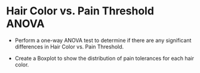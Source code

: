 # Hair Color vs. Pain Threshold ANOVA

* Perform a one-way ANOVA test to determine if there are any significant differences in Hair Color vs. Pain Threshold.

* Create a Boxplot to show the distribution of pain tolerances for each hair color.
